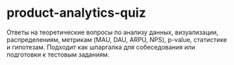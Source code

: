 # product-analytics-quiz
Ответы на теоретические вопросы по анализу данных, визуализации, распределениям, метрикам (MAU, DAU, ARPU, NPS), p-value, статистике и гипотезам. Подходит как шпаргалка для собеседования или подготовки к тестовым заданиям.
